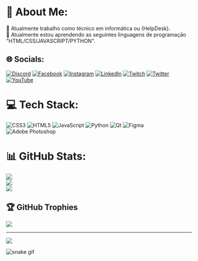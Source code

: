 # 💫 About Me:
🔭 Atualmente trabalho como técnico em informática ou (HelpDesk).<br>🌱 Atualmente estou aprendendo as seguintes linguagens de programação "HTML/CSS/JAVASCRIPT/PYTHON".


## 🌐 Socials:
[![Discord](https://img.shields.io/badge/Discord-%237289DA.svg?logo=discord&logoColor=white)](https://discord.gg/Jian_1901#2409) [![Facebook](https://img.shields.io/badge/Facebook-%231877F2.svg?logo=Facebook&logoColor=white)](https://facebook.com/https://www.facebook.com/Jian.ferreira17/) [![Instagram](https://img.shields.io/badge/Instagram-%23E4405F.svg?logo=Instagram&logoColor=white)](https://instagram.com/Jian_1901) [![LinkedIn](https://img.shields.io/badge/LinkedIn-%230077B5.svg?logo=linkedin&logoColor=white)](https://linkedin.com/in/https://www.linkedin.com/in/jian-rodrigues-ferreira-4a304a257/) [![Twitch](https://img.shields.io/badge/Twitch-%239146FF.svg?logo=Twitch&logoColor=white)](https://twitch.tv/Jian_1901) [![Twitter](https://img.shields.io/badge/Twitter-%231DA1F2.svg?logo=Twitter&logoColor=white)](https://twitter.com/Jian_1901) [![YouTube](https://img.shields.io/badge/YouTube-%23FF0000.svg?logo=YouTube&logoColor=white)](https://youtube.com/@Jian_1901) 

# 💻 Tech Stack:
![CSS3](https://img.shields.io/badge/css3-%231572B6.svg?style=for-the-badge&logo=css3&logoColor=white) ![HTML5](https://img.shields.io/badge/html5-%23E34F26.svg?style=for-the-badge&logo=html5&logoColor=white) ![JavaScript](https://img.shields.io/badge/javascript-%23323330.svg?style=for-the-badge&logo=javascript&logoColor=%23F7DF1E) ![Python](https://img.shields.io/badge/python-3670A0?style=for-the-badge&logo=python&logoColor=ffdd54) ![Qt](https://img.shields.io/badge/Qt-%23217346.svg?style=for-the-badge&logo=Qt&logoColor=white) 	![Figma](https://img.shields.io/badge/figma-%23F24E1E.svg?style=for-the-badge&logo=figma&logoColor=white) ![Adobe Photoshop](https://img.shields.io/badge/adobephotoshop-%2331A8FF.svg?style=for-the-badge&logo=adobephotoshop&logoColor=white)
# 📊 GitHub Stats:
![](https://github-readme-stats.vercel.app/api?username=jian-19&theme=monokai&hide_border=false&include_all_commits=true&count_private=true)<br/>
![](https://github-readme-streak-stats.herokuapp.com/?user=jian-19&theme=monokai&hide_border=false)<br/>
![](https://github-readme-stats.vercel.app/api/top-langs/?username=jian-19&theme=monokai&hide_border=false&include_all_commits=true&count_private=true&layout=compact)

## 🏆 GitHub Trophies
![](https://github-profile-trophy.vercel.app/?username=jian-19&theme=monokai&no-frame=false&no-bg=false&margin-w=4)

---
[![](https://visitcount.itsvg.in/api?id=jian-19&icon=5&color=4)](https://visitcount.itsvg.in)

![snake gif](https://github.com/jian-19/blob/output/github-contribution-grid-snake.gif)
